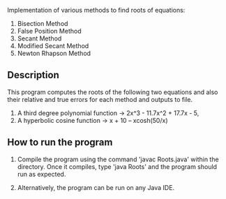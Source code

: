 Implementation of various methods to find roots of equations:
1. Bisection Method
2. False Position Method
3. Secant Method
4. Modified Secant Method
5. Newton Rhapson Method

Description
----
This program computes the roots of the following two equations and also their relative and true errors for each method and outputs to file. 
1. A third degree polynomial function -> 2x^3 - 11.7x^2 + 17.7x - 5,
2. A hyperbolic cosine function -> x + 10 – xcosh(50/x) 


How to run the program
----
1. Compile the program using the command 'javac Roots.java' within the directory. Once it compiles, type 'java Roots' and the program should run as expected.

2. Alternatively, the program can be run on any Java IDE.

